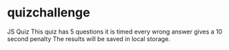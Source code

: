 # quizchallenge
JS Quiz
This quiz has 5 questions
it is timed
every wrong answer gives a 10 second penalty
The results will be saved in local storage.
